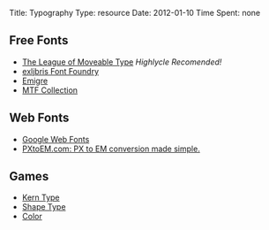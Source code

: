 Title: Typography
Type: resource
Date: 2012-01-10
Time Spent: none

## Free Fonts

- [The League of Moveable Type](http://www.theleagueofmoveabletype.com/) *Highlycle Recomended!*
- [exljbris Font Foundry](http://www.exljbris.com/)
- [Emigre](http://www.emigre.com/)
- [MTF Collection](http://misstiina.com/fonts/go/freefonts/)

## Web Fonts

- [Google Web Fonts](http://www.google.com/webfonts)
- [PXtoEM.com: PX to EM conversion made simple.](http://pxtoem.com/)

## Games
- [Kern Type](http://type.method.ac/)
- [Shape Type](http://shape.method.ac/)
- [Color](http://color.method.ac/)